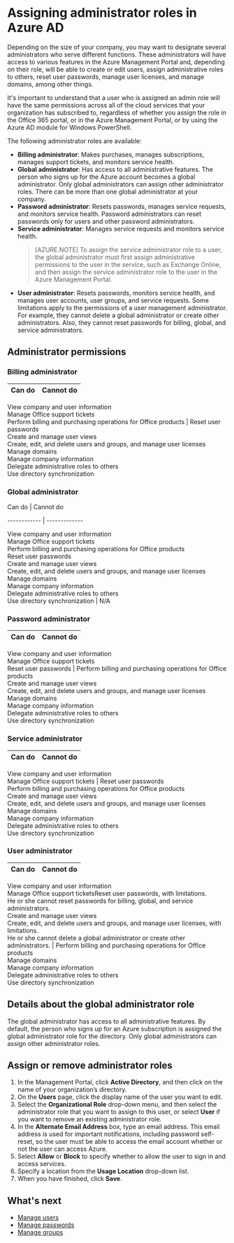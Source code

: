 <properties
	pageTitle="Assigning administrator roles in Azure AD"
	description="Explains what admin roles are available with Azure AD and how to assign them."
	services="active-directory"
	documentationCenter=""
	authors="curtand"
	manager="stevenpo"
	editor=""/>

<tags
	ms.service="active-directory"
	ms.date="10/19/2015"
	wacn.date=""/>

# Assigning administrator roles in Azure AD

Depending on the size of your company, you may want to designate several administrators who serve different functions. These administrators will have access to various features in the Azure Management Portal and, depending on their role, will be able to create or edit users, assign administrative roles to others, reset user passwords, manage user licenses, and manage domains, among other things.

It's  important to understand that a user who is assigned an admin role will have the same permissions across all of the cloud services that your organization has subscribed to, regardless of whether you assign the role in the Office 365 portal, or in the Azure Management Portal, or by using the Azure AD module for Windows PowerShell.

The following administrator roles are available:

- **Billing administrator**: Makes purchases, manages subscriptions, manages support tickets, and monitors service health.
- **Global administrator**: Has access to all administrative features. The person who signs up for the Azure account becomes a global administrator. Only global administrators can assign other administrator roles. There can be more than one global administrator at your company.
- **Password administrator**: Resets passwords, manages service requests, and monitors service health. Password administrators can reset passwords only for users and other password administrators.
- **Service administrator**: Manages service requests and monitors service health.
    > [AZURE.NOTE]
    > To assign the service administrator role to a user, the global administrator must first assign administrative permissions to the user in the service, such as Exchange Online, and then assign the service administrator role to the user in the Azure Management Portal.
- **User administrator**: Resets passwords, monitors service health, and manages user accounts, user groups, and service requests. Some limitations apply to the permissions of a user management administrator. For example, they cannot delete a global administrator or create other administrators. Also, they cannot reset passwords for billing, global, and service administrators.

## Administrator permissions

### Billing administrator

Can do | Cannot do
------------- | -------------
<!-- deleted by customization
<p>View company and user information</p><p>Manage Office support tickets</p><p>Perform billing and purchasing operations for Office products</p> | <p>Reset user passwords</p><p>Create and manage user views</p><p>Create, edit, and delete users and groups, and manage user licenses</p><p>Manage domains</p><p>Manage company information</p><p>Delegate administrative roles to others</p><p>Use directory synchronization</p>
-->
<!-- keep by customization: begin -->
View company and user information<br>Manage Office support tickets<br>Perform billing and purchasing operations for Office products | Reset user passwords<br>Create and manage user views<br>Create, edit, and delete users and groups, and manage user licenses<br>Manage domains<br>Manage company information<br>Delegate administrative roles to others<br>Use directory synchronization
<!-- keep by customization: end -->

### Global administrator

Can do | Cannot do
<!-- deleted by customization ------------- --><!-- keep by customization: begin --> ------------ <!-- keep by customization: end --> | -------------
<!-- deleted by customization
<p>View company and user information</p><p>Manage Office support tickets</p><p>Perform billing and purchasing operations for Office products</p> <p>Reset user passwords</p><p>Create and manage user views</p><p>Create, edit, and delete users and groups, and manage user licenses</p><p>Manage domains</p><p>Manage company information</p><p>Delegate administrative roles to others</p><p>Use directory synchronization</p><p>Enable or disable multi-factor authentication</p> | N/A
-->
<!-- keep by customization: begin -->
View company and user information<br>Manage Office support tickets<br>Perform billing and purchasing operations for Office products <br>Reset user passwords<br> Create and manage user views<br>Create, edit, and delete users and groups, and manage user licenses<br> Manage domains <br>Manage company information<br>Delegate administrative roles to others<br>Use directory synchronization | N/A
<!-- keep by customization: end -->

### Password administrator

Can do | Cannot do
------------- | -------------
<!-- deleted by customization
<p>View company and user information</p><p>Manage Office support tickets</p><p>Reset user passwords</p> | <p>Perform billing and purchasing operations for Office products</p><p>Create and manage user views</p><p>Create, edit, and delete users and groups, and manage user licenses</p><p>Manage domains</p><p>Manage company information</p><p>Delegate administrative roles to others</p><p>Use directory synchronization</p>
-->
<!-- keep by customization: begin -->
View company and user information<br>Manage Office support tickets<br>Reset user passwords | Perform billing and purchasing operations for Office products<br>Create and manage user views<br>Create, edit, and delete users and groups, and manage user licenses<br>Manage domains<br>Manage company information<br>Delegate administrative roles to others<br>Use directory synchronization
<!-- keep by customization: end -->

### Service administrator

Can do | Cannot do
------------- | -------------
<!-- deleted by customization
<p>View company and user information</p><p>Manage Office support tickets</p> | <p>Reset user passwords</p><p>Perform billing and purchasing operations for Office products</p><p>Create and manage user views</p><p>Create, edit, and delete users and groups, and manage user licenses</p><p>Manage domains</p><p>Manage company information</p><p>Delegate administrative roles to others</p><p>Use directory synchronization</p>
-->
<!-- keep by customization: begin -->
View company and user information<br>Manage Office support tickets | Reset user passwords<br>Perform billing and purchasing operations for Office products<br>Create and manage user views<br>Create, edit, and delete users and groups, and manage user licenses<br>Manage domains<br>Manage company information<br>Delegate administrative roles to others<br>Use directory synchronization
<!-- keep by customization: end -->

### User administrator

Can do | Cannot do
------------- | -------------
<!-- deleted by customization
<p>View company and user information</p><p>Manage Office support tickets</p><p>Reset user passwords, with limitations. He or she cannot reset passwords for billing, global, and service administrators.</p><p>Create and manage user views</p><p>Create, edit, and delete users and groups, and manage user licenses, with limitations. He or she cannot delete a global administrator or create other administrators.</p> | <p>Perform billing and purchasing operations for Office products</p><p>Manage domains</p><p>Manage company information</p><p>Delegate administrative roles to others</p><p>Use directory synchronization</p><p>Enable or disable multi-factor authentication</p>
-->
<!-- keep by customization: begin -->
View company and user information<br>Manage Office support ticketsReset user passwords, with limitations.<br> He or she cannot reset passwords for billing, global, and service administrators.<br>Create and manage user views<br>Create, edit, and delete users and groups, and manage user licenses, with limitations.<br> He or she cannot delete a global administrator or create other administrators. | Perform billing and purchasing operations for Office products<br>Manage domains<br>Manage company information<br>Delegate administrative roles to others<br>Use directory synchronization
<!-- keep by customization: end -->

## Details about the global administrator role

The global administrator has access to all administrative features. By default, the person who signs up for an Azure subscription is assigned  the global administrator role for the directory. Only global administrators can assign other administrator roles.

## Assign or remove administrator roles


1. In the Management Portal, click **Active Directory**, and then click on the name of your organization’s directory.
2. On the **Users** page, click the display name of the user you want to edit.
3. Select the **Organizational Role** drop-down menu, and then select the administrator role that you want to assign to this user, or select **User** if you want to remove an existing administrator role.
4. In the **Alternate Email Address** box, type an email address. This email address is used for important notifications, including password self-reset, so the user must be able to access the email account whether or not the user can access Azure.
5. Select **Allow** or **Block** to specify whether to allow the user to sign in and access services.
6. Specify a location from the **Usage Location** drop-down list.
7. When you have finished, click **Save**.

## What's next

- [Manage users](/documentation/articles/active-directory-manage-users)
- [Manage passwords](/documentation/articles/active-directory-manage-passwords)
- [Manage groups](/documentation/articles/active-directory-manage-groups)
